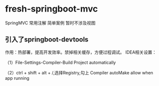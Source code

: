 # fresh-springboot-mvc
SpringMVC 常用注解 简单案例 暂时不涉及视图

## 引入了springboot-devtools
作用：热部署，提高开发效率。禁掉相关缓存，方便过程调试。
IDEA相关设置：

（1）File-Settings-Compiler-Build Project automatically

（2）ctrl + shift + alt + /,选择Registry,勾上 Compiler autoMake allow when app running